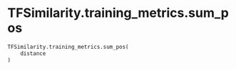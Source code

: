 # TFSimilarity.training_metrics.sum_pos







```python
TFSimilarity.training_metrics.sum_pos(
    distance
)
```



<!-- Placeholder for "Used in" -->

